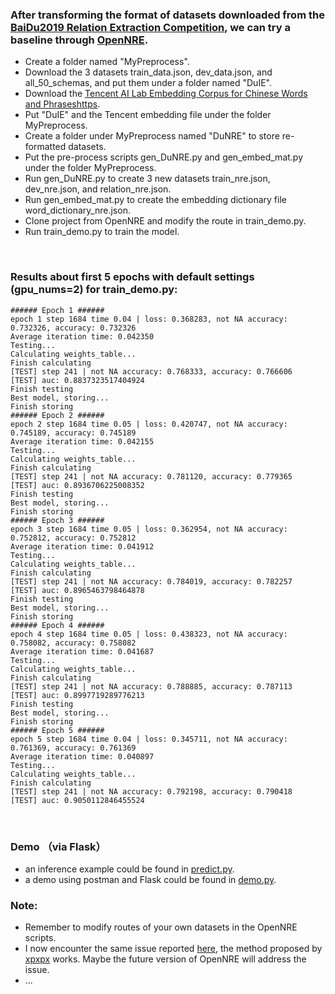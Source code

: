 ### After transforming the format of datasets downloaded from the [BaiDu2019 Relation Extraction Competition](http://lic2019.ccf.org.cn/kg), we can try a baseline through [OpenNRE](https://github.com/thunlp/OpenNRE).
  * Create a folder named "MyPreprocess".
  * Download the 3 datasets train_data.json, dev_data.json, and all_50_schemas, and put them under a folder named "DuIE".
  * Download the [Tencent AI Lab Embedding Corpus for Chinese Words and Phraseshttps](https://ai.tencent.com/ailab/nlp/embedding.html).
  * Put "DuIE" and the Tencent embedding file under the folder MyPreprocess.
  * Create a folder under MyPreprocess named "DuNRE" to store re-formatted datasets.
  * Put the pre-process scripts gen_DuNRE.py and gen_embed_mat.py under the folder MyPreprocess.
  * Run gen_DuNRE.py to create 3 new datasets train_nre.json, dev_nre.json, and relation_nre.json.
  * Run gen_embed_mat.py to create the embedding dictionary file word_dictionary_nre.json.
  * Clone project from OpenNRE and modify the route in train_demo.py.
  * Run train_demo.py to train the model.

<br>

### Results about first 5 epochs with default settings (gpu_nums=2) for train_demo.py:
  ```
###### Epoch 1 ######
epoch 1 step 1684 time 0.04 | loss: 0.368283, not NA accuracy: 0.732326, accuracy: 0.732326
Average iteration time: 0.042350
Testing...
Calculating weights_table...
Finish calculating
[TEST] step 241 | not NA accuracy: 0.768333, accuracy: 0.766606
[TEST] auc: 0.8837323517404924
Finish testing
Best model, storing...
Finish storing
###### Epoch 2 ######
epoch 2 step 1684 time 0.05 | loss: 0.420747, not NA accuracy: 0.745189, accuracy: 0.745189
Average iteration time: 0.042155
Testing...
Calculating weights_table...
Finish calculating
[TEST] step 241 | not NA accuracy: 0.781120, accuracy: 0.779365
[TEST] auc: 0.8936706225008352
Finish testing
Best model, storing...
Finish storing
###### Epoch 3 ######
epoch 3 step 1684 time 0.05 | loss: 0.362954, not NA accuracy: 0.752812, accuracy: 0.752812
Average iteration time: 0.041912
Testing...
Calculating weights_table...
Finish calculating
[TEST] step 241 | not NA accuracy: 0.784019, accuracy: 0.782257
[TEST] auc: 0.8965463798464878
Finish testing
Best model, storing...
Finish storing
###### Epoch 4 ######
epoch 4 step 1684 time 0.05 | loss: 0.438323, not NA accuracy: 0.758082, accuracy: 0.758082
Average iteration time: 0.041687
Testing...
Calculating weights_table...
Finish calculating
[TEST] step 241 | not NA accuracy: 0.788885, accuracy: 0.787113
[TEST] auc: 0.8997719289776213
Finish testing
Best model, storing...
Finish storing
###### Epoch 5 ######
epoch 5 step 1684 time 0.04 | loss: 0.345711, not NA accuracy: 0.761369, accuracy: 0.761369
Average iteration time: 0.040897
Testing...
Calculating weights_table...
Finish calculating
[TEST] step 241 | not NA accuracy: 0.792198, accuracy: 0.790418
[TEST] auc: 0.9050112846455524
  ```

<br>

### Demo （via Flask）
  * an inference example could be found in [predict.py](https://github.com/Schlampig/i_learn_deep/blob/master/OpenNRE_thunlp/predict.py).
  * a demo using postman and Flask could be found in [demo.py](https://github.com/Schlampig/i_learn_deep/blob/master/OpenNRE_thunlp/demo.py).

### Note:
  * Remember to modify routes of your own datasets in the OpenNRE scripts.
  * I now encounter the same issue reported [here](https://github.com/thunlp/OpenNRE/issues/103), the method proposed by [xpxpx](https://github.com/xpxpx) works. Maybe the future version of OpenNRE will address the issue.
  * ...
